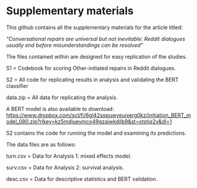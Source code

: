 # Supplementary materials

This github contains all the supplementary materials for the article titled:

*"Conversational repairs are universal but not inevitable: Reddit dialogues usually end before misunderstandings can be resolved"*

The files contained within are designed for easy replication of the studies. 

S1 = Codebook for scoring Other-initiated repairs in Reddit dialogues.

S2 = All code for replicating results in analysis and validating the BERT classifier

data.zip = All data for replicating the analysis.

A BERT model is also available to download:
https://www.dropbox.com/scl/fi/6gl42sqpuwyeujxerg0kz/initiation_BERT_model_080.zip?rlkey=kz5mdjuevmco49gzaiwkdjlb9&st=xtstjq2v&dl=1

S2 contains the code for running the model and examining its predictions. 

The data files are as follows:

turn.csv = Data for Analysis 1: mixed effects model.

surv.csv = Data for Analysis 2: survival analysis.

desc.csv = Data for descriptive statistics and BERT validation. 
